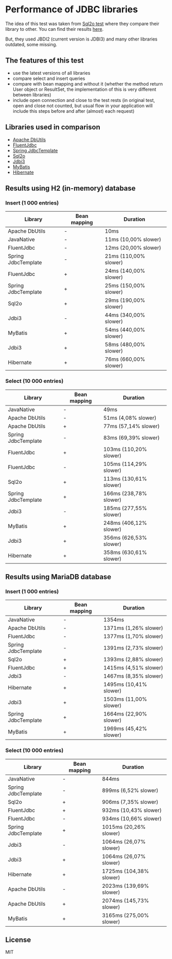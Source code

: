 # Performance of JDBC libraries

The idea of this test was taken from [Sql2o test](https://github.com/aaberg/sql2o/blob/master/core/src/test/java/org/sql2o/performance/PojoPerformanceTest.java) where they compare their library to other.
You can find their results [here](https://github.com/aaberg/sql2o/blob/master/README.md).

But, they used JBDI2 (current version is JDBI3) and many other libraries outdated, some missing.

## The features of this test
- use the latest versions of all libraries
- compare select and insert queries
- compare with bean mapping and without it (whether the method return User object or ResultSet, the implementation of this is very different between libraries)
- include open connection and close to the test rests
  (in original test, open and close not counted, but usual flow in your application will include this steps before and after (almost) each request)

## Libraries used in comparison
- [Apache DbUtils](https://commons.apache.org/proper/commons-dbutils/)
- [FluentJdbc](https://github.com/zsoltherpai/fluent-jdbc)
- [Spring JdbcTemplate](https://spring.io/guides/gs/relational-data-access/)
- [Sql2o](https://github.com/aaberg/sql2o)
- [Jdbi3](https://github.com/jdbi/jdbi)
- [MyBatis](https://github.com/mybatis/mybatis-3)
- [Hibernate](https://hibernate.org/)

## Results using H2 (in-memory) database
### Insert (1 000 entries)
| Library             | Bean mapping | Duration               |
|---------------------|--------------|------------------------|
| Apache DbUtils      | -            | 10ms                   |
| JavaNative          | -            | 11ms (10,00% slower)   |
| FluentJdbc          | -            | 12ms (20,00% slower)   |
| Spring JdbcTemplate | -            | 21ms (110,00% slower)  |
| FluentJdbc          | +            | 24ms (140,00% slower)  |
| Spring JdbcTemplate | +            | 25ms (150,00% slower)  |
| Sql2o               | +            | 29ms (190,00% slower)  |
| Jdbi3               | -            | 44ms (340,00% slower)  |
| MyBatis             | +            | 54ms (440,00% slower)  |
| Jdbi3               | +            | 58ms (480,00% slower)  |
| Hibernate           | +            | 76ms (660,00% slower)  |

### Select (10 000 entries)
| Library             | Bean mapping | Duration               |
|---------------------|--------------|------------------------|
| JavaNative          | -            | 49ms                   |
| Apache DbUtils      | -            | 51ms (4,08% slower)    |
| Apache DbUtils      | +            | 77ms (57,14% slower)   |
| Spring JdbcTemplate | -            | 83ms (69,39% slower)   |
| FluentJdbc          | +            | 103ms (110,20% slower) |
| FluentJdbc          | -            | 105ms (114,29% slower) |
| Sql2o               | +            | 113ms (130,61% slower) |
| Spring JdbcTemplate | +            | 166ms (238,78% slower) |
| Jdbi3               | -            | 185ms (277,55% slower) |
| MyBatis             | +            | 248ms (406,12% slower) |
| Jdbi3               | +            | 356ms (626,53% slower) |
| Hibernate           | +            | 358ms (630,61% slower) |

## Results using MariaDB database
### Insert (1 000 entries)
| Library             | Bean mapping | Duration               |
|---------------------|--------------|------------------------|
| JavaNative          | -            | 1354ms                 |
| Apache DbUtils      | -            | 1371ms (1,26% slower)  |
| FluentJdbc          | -            | 1377ms (1,70% slower)  |
| Spring JdbcTemplate | -            | 1391ms (2,73% slower)  |
| Sql2o               | +            | 1393ms (2,88% slower)  |
| FluentJdbc          | +            | 1415ms (4,51% slower)  |
| Jdbi3               | -            | 1467ms (8,35% slower)  |
| Hibernate           | +            | 1495ms (10,41% slower) |
| Jdbi3               | +            | 1503ms (11,00% slower) |
| Spring JdbcTemplate | +            | 1664ms (22,90% slower) |
| MyBatis             | +            | 1969ms (45,42% slower) |

### Select (10 000 entries)
| Library             | Bean mapping | Duration               |
|---------------------|--------------|------------------------|
| JavaNative          | -            | 844ms                  |
| Spring JdbcTemplate | -            | 899ms (6,52% slower)   |
| Sql2o               | +            | 906ms (7,35% slower)   |
| FluentJdbc          | +            | 932ms (10,43% slower)  |
| FluentJdbc          | -            | 934ms (10,66% slower)  |
| Spring JdbcTemplate | +            | 1015ms (20,26% slower) |
| Jdbi3               | -            | 1064ms (26,07% slower) |
| Jdbi3               | +            | 1064ms (26,07% slower) |
| Hibernate           | +            | 1725ms (104,38% slower)|
| Apache DbUtils      | -            | 2023ms (139,69% slower)|
| Apache DbUtils      | +            | 2074ms (145,73% slower)|
| MyBatis             | +            | 3165ms (275,00% slower)|

## License
MIT
